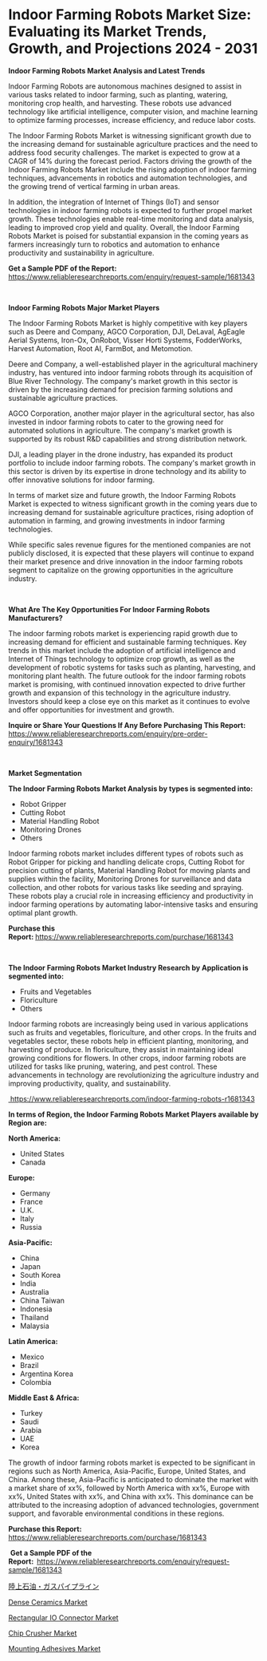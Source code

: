 <p><h1>Indoor Farming Robots Market Size: Evaluating its Market Trends, Growth, and Projections 2024 - 2031</h1></p><p><strong>Indoor Farming Robots Market Analysis and Latest Trends</strong></p>
<p><p>Indoor Farming Robots are autonomous machines designed to assist in various tasks related to indoor farming, such as planting, watering, monitoring crop health, and harvesting. These robots use advanced technology like artificial intelligence, computer vision, and machine learning to optimize farming processes, increase efficiency, and reduce labor costs.</p><p>The Indoor Farming Robots Market is witnessing significant growth due to the increasing demand for sustainable agriculture practices and the need to address food security challenges. The market is expected to grow at a CAGR of 14% during the forecast period. Factors driving the growth of the Indoor Farming Robots Market include the rising adoption of indoor farming techniques, advancements in robotics and automation technologies, and the growing trend of vertical farming in urban areas.</p><p>In addition, the integration of Internet of Things (IoT) and sensor technologies in indoor farming robots is expected to further propel market growth. These technologies enable real-time monitoring and data analysis, leading to improved crop yield and quality. Overall, the Indoor Farming Robots Market is poised for substantial expansion in the coming years as farmers increasingly turn to robotics and automation to enhance productivity and sustainability in agriculture.</p></p>
<p><strong>Get a Sample PDF of the Report:&nbsp;</strong> <a href="https://www.reliableresearchreports.com/enquiry/request-sample/1681343">https://www.reliableresearchreports.com/enquiry/request-sample/1681343</a></p>
<p>&nbsp;</p>
<p><strong>Indoor Farming Robots Major Market Players</strong></p>
<p><p>The Indoor Farming Robots Market is highly competitive with key players such as Deere and Company, AGCO Corporation, DJI, DeLaval, AgEagle Aerial Systems, Iron-Ox, OnRobot, Visser Horti Systems, FodderWorks, Harvest Automation, Root AI, FarmBot, and Metomotion. </p><p>Deere and Company, a well-established player in the agricultural machinery industry, has ventured into indoor farming robots through its acquisition of Blue River Technology. The company's market growth in this sector is driven by the increasing demand for precision farming solutions and sustainable agriculture practices.</p><p>AGCO Corporation, another major player in the agricultural sector, has also invested in indoor farming robots to cater to the growing need for automated solutions in agriculture. The company's market growth is supported by its robust R&D capabilities and strong distribution network.</p><p>DJI, a leading player in the drone industry, has expanded its product portfolio to include indoor farming robots. The company's market growth in this sector is driven by its expertise in drone technology and its ability to offer innovative solutions for indoor farming.</p><p>In terms of market size and future growth, the Indoor Farming Robots Market is expected to witness significant growth in the coming years due to increasing demand for sustainable agriculture practices, rising adoption of automation in farming, and growing investments in indoor farming technologies. </p><p>While specific sales revenue figures for the mentioned companies are not publicly disclosed, it is expected that these players will continue to expand their market presence and drive innovation in the indoor farming robots segment to capitalize on the growing opportunities in the agriculture industry.</p></p>
<p>&nbsp;</p>
<p><strong>What Are The Key Opportunities For Indoor Farming Robots Manufacturers?</strong></p>
<p><p>The indoor farming robots market is experiencing rapid growth due to increasing demand for efficient and sustainable farming techniques. Key trends in this market include the adoption of artificial intelligence and Internet of Things technology to optimize crop growth, as well as the development of robotic systems for tasks such as planting, harvesting, and monitoring plant health. The future outlook for the indoor farming robots market is promising, with continued innovation expected to drive further growth and expansion of this technology in the agriculture industry. Investors should keep a close eye on this market as it continues to evolve and offer opportunities for investment and growth.</p></p>
<p><strong>Inquire or Share Your Questions If Any Before Purchasing This Report:</strong> <a href="https://www.reliableresearchreports.com/enquiry/pre-order-enquiry/1681343">https://www.reliableresearchreports.com/enquiry/pre-order-enquiry/1681343</a></p>
<p>&nbsp;</p>
<p><strong>Market Segmentation</strong></p>
<p><strong>The Indoor Farming Robots Market Analysis by types is segmented into:</strong></p>
<p><ul><li>Robot Gripper</li><li>Cutting Robot</li><li>Material Handling Robot</li><li>Monitoring Drones</li><li>Others</li></ul></p>
<p><p>Indoor farming robots market includes different types of robots such as Robot Gripper for picking and handling delicate crops, Cutting Robot for precision cutting of plants, Material Handling Robot for moving plants and supplies within the facility, Monitoring Drones for surveillance and data collection, and other robots for various tasks like seeding and spraying. These robots play a crucial role in increasing efficiency and productivity in indoor farming operations by automating labor-intensive tasks and ensuring optimal plant growth.</p></p>
<p><strong>Purchase this Report:&nbsp;</strong><a href="https://www.reliableresearchreports.com/purchase/1681343">https://www.reliableresearchreports.com/purchase/1681343</a></p>
<p>&nbsp;</p>
<p><strong>The Indoor Farming Robots Market Industry Research by Application is segmented into:</strong></p>
<p><ul><li>Fruits and Vegetables</li><li>Floriculture</li><li>Others</li></ul></p>
<p><p>Indoor farming robots are increasingly being used in various applications such as fruits and vegetables, floriculture, and other crops. In the fruits and vegetables sector, these robots help in efficient planting, monitoring, and harvesting of produce. In floriculture, they assist in maintaining ideal growing conditions for flowers. In other crops, indoor farming robots are utilized for tasks like pruning, watering, and pest control. These advancements in technology are revolutionizing the agriculture industry and improving productivity, quality, and sustainability.</p></p>
<p><a href="https://www.reliableresearchreports.com/indoor-farming-robots-r1681343">&nbsp;https://www.reliableresearchreports.com/indoor-farming-robots-r1681343</a></p>
<p><strong>In terms of Region, the Indoor Farming Robots Market Players available by Region are:</strong></p>
<p>
    <p> <strong> North America: </strong>
        <ul>
            <li>United States</li>
            <li>Canada</li>
        </ul>
        </p> 
    <p> <strong> Europe: </strong>
        <ul>
            <li>Germany</li>
            <li>France</li>
            <li>U.K.</li>
            <li>Italy</li>
            <li>Russia</li>
        </ul>
        </p> 
    <p> <strong> Asia-Pacific: </strong>
        <ul>
            <li>China</li>
            <li>Japan</li>
            <li>South Korea</li>
            <li>India</li>
            <li>Australia</li>
            <li>China Taiwan</li>
            <li>Indonesia</li>
            <li>Thailand</li>
            <li>Malaysia</li>
        </ul>
        </p> 
    <p> <strong> Latin America: </strong>
        <ul>
            <li>Mexico</li>
            <li>Brazil</li>
            <li>Argentina Korea</li>
            <li>Colombia</li>
        </ul>
        </p> 
    <p> <strong> Middle East & Africa: </strong>
        <ul>
            <li>Turkey</li>
            <li>Saudi</li>
            <li>Arabia</li>
            <li>UAE</li>
            <li>Korea</li>
        </ul>
    </p>
    </p>
<p><p>The growth of indoor farming robots market is expected to be significant in regions such as North America, Asia-Pacific, Europe, United States, and China. Among these, Asia-Pacific is anticipated to dominate the market with a market share of xx%, followed by North America with xx%, Europe with xx%, United States with xx%, and China with xx%. This dominance can be attributed to the increasing adoption of advanced technologies, government support, and favorable environmental conditions in these regions.</p></p>
<p><strong>Purchase this Report: </strong><a href="https://www.reliableresearchreports.com/purchase/1681343">https://www.reliableresearchreports.com/purchase/1681343</a></p>
<p>&nbsp;<strong>Get a Sample PDF of the Report:&nbsp;&nbsp;</strong><a href="https://www.reliableresearchreports.com/enquiry/request-sample/1681343">https://www.reliableresearchreports.com/enquiry/request-sample/1681343</a></p>
<p><strong></strong></p>
<p><p><a href="https://github.com/wkuactfdzwizk06/Market-Research-Report-List-1/blob/main/671459329097.md">陸上石油・ガスパイプライン</a></p><p><a href="https://issuu.com/reportprime-2/docs/dense-ceramics-market-size-2030.pptx">Dense Ceramics Market</a></p><p><a href="https://www.linkedin.com/pulse/rectangular-io-connector-market-size-reveals-best-marketing-channels-5l5pf?trackingId=ZCYjBniJTA5J%2F30eL0LtbA%3D%3D">Rectangular IO Connector Market</a></p><p><a href="https://github.com/joannagoyvaerts/Market-Research-Report-List-2/blob/main/chip-crusher-market.md">Chip Crusher Market</a></p><p><a href="https://issuu.com/reportprime-2/docs/mounting-adhesives-market-size-2030.pptx">Mounting Adhesives Market</a></p></p>
